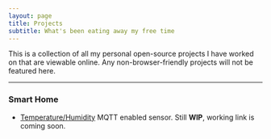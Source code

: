 ```yaml
---
layout: page
title: Projects
subtitle: What's been eating away my free time
---
```

This is a collection of all my personal open-source projects I have worked on that are viewable online. Any non-browser-friendly projects will not be featured here.

___

### Smart Home
- [Temperature/Humidity]() MQTT enabled sensor. Still **WIP**, working link is coming soon.
